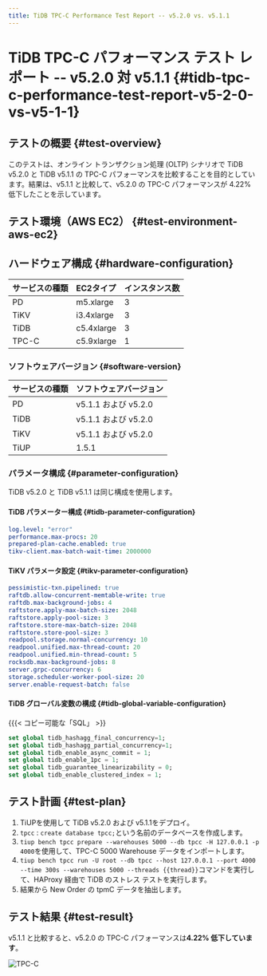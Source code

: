 ```yaml
---
title: TiDB TPC-C Performance Test Report -- v5.2.0 vs. v5.1.1
---
```


# TiDB TPC-C パフォーマンス テスト レポート -- v5.2.0 対 v5.1.1 {#tidb-tpc-c-performance-test-report-v5-2-0-vs-v5-1-1}

## テストの概要 {#test-overview}

このテストは、オンライン トランザクション処理 (OLTP) シナリオで TiDB v5.2.0 と TiDB v5.1.1 の TPC-C パフォーマンスを比較することを目的としています。結果は、v5.1.1 と比較して、v5.2.0 の TPC-C パフォーマンスが 4.22% 低下したことを示しています。

## テスト環境（AWS EC2） {#test-environment-aws-ec2}

## ハードウェア構成 {#hardware-configuration}

| サービスの種類 | EC2タイプ     | インスタンス数 |
| :------ | :--------- | :------ |
| PD      | m5.xlarge  | 3       |
| TiKV    | i3.4xlarge | 3       |
| TiDB    | c5.4xlarge | 3       |
| TPC-C   | c5.9xlarge | 1       |

### ソフトウェアバージョン {#software-version}

| サービスの種類 | ソフトウェアバージョン       |
| :------ | :---------------- |
| PD      | v5.1.1 および v5.2.0 |
| TiDB    | v5.1.1 および v5.2.0 |
| TiKV    | v5.1.1 および v5.2.0 |
| TiUP    | 1.5.1             |

### パラメータ構成 {#parameter-configuration}

TiDB v5.2.0 と TiDB v5.1.1 は同じ構成を使用します。

#### TiDB パラメーター構成 {#tidb-parameter-configuration}


```yaml
log.level: "error"
performance.max-procs: 20
prepared-plan-cache.enabled: true
tikv-client.max-batch-wait-time: 2000000
```

#### TiKV パラメータ設定 {#tikv-parameter-configuration}


```yaml
pessimistic-txn.pipelined: true
raftdb.allow-concurrent-memtable-write: true
raftdb.max-background-jobs: 4
raftstore.apply-max-batch-size: 2048
raftstore.apply-pool-size: 3
raftstore.store-max-batch-size: 2048
raftstore.store-pool-size: 3
readpool.storage.normal-concurrency: 10
readpool.unified.max-thread-count: 20
readpool.unified.min-thread-count: 5
rocksdb.max-background-jobs: 8
server.grpc-concurrency: 6
storage.scheduler-worker-pool-size: 20
server.enable-request-batch: false
```

#### TiDB グローバル変数の構成 {#tidb-global-variable-configuration}

{{{&lt; コピー可能な「SQL」 &gt;}}

```sql
set global tidb_hashagg_final_concurrency=1;
set global tidb_hashagg_partial_concurrency=1;
set global tidb_enable_async_commit = 1;
set global tidb_enable_1pc = 1;
set global tidb_guarantee_linearizability = 0;
set global tidb_enable_clustered_index = 1;
```

## テスト計画 {#test-plan}

1.  TiUPを使用して TiDB v5.2.0 および v5.1.1をデプロイ。
2.  `tpcc` : `create database tpcc;`という名前のデータベースを作成します。
3.  `tiup bench tpcc prepare --warehouses 5000 --db tpcc -H 127.0.0.1 -p 4000`を使用して、TPC-C 5000 Warehouse データをインポートします。
4.  `tiup bench tpcc run -U root --db tpcc --host 127.0.0.1 --port 4000 --time 300s --warehouses 5000 --threads {{thread}}`コマンドを実行して、HAProxy 経由で TiDB のストレス テストを実行します。
5.  結果から New Order の tpmC データを抽出します。

## テスト結果 {#test-result}

v5.1.1 と比較すると、v5.2.0 の TPC-C パフォーマンスは**4.22% 低下しています**。

![TPC-C](https://download.pingcap.com/images/docs/tpcc_v511_vs_v520.png)
